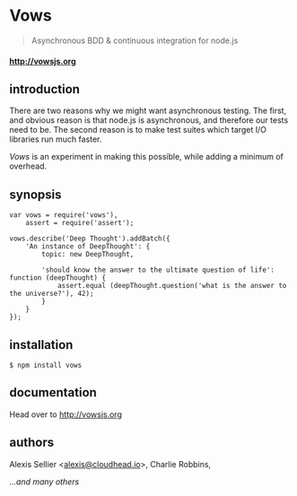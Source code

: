 Vows
====

> Asynchronous BDD & continuous integration for node.js

#### <http://vowsjs.org> #

introduction
------------
There are two reasons why we might want asynchronous testing. The first, and obvious reason is that node.js is asynchronous, and therefore our tests need to be. The second reason is to make test suites which target I/O libraries run much faster.

_Vows_ is an experiment in making this possible, while adding a minimum of overhead.

synopsis
--------

    var vows = require('vows'),
        assert = require('assert');

    vows.describe('Deep Thought').addBatch({
        'An instance of DeepThought': {
            topic: new DeepThought,

            'should know the answer to the ultimate question of life': function (deepThought) {
                assert.equal (deepThought.question('what is the answer to the universe?'), 42);
            }
        }
    });

installation
------------

    $ npm install vows

documentation
-------------

Head over to <http://vowsjs.org>

authors
-------

Alexis Sellier <<alexis@cloudhead.io>>, Charlie Robbins,

*...and many others*

